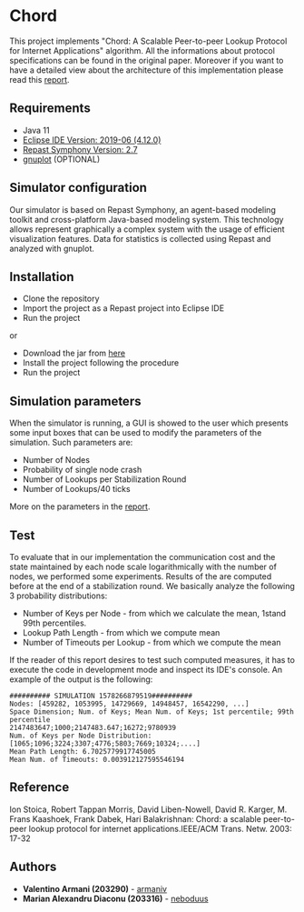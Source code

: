 # Chord
This project implements "Chord: A Scalable Peer-to-peer Lookup Protocol for Internet Applications" algorithm. All the informations about protocol specifications can be found in the original paper. Moreover if you want to have a detailed view about the architecture of this implementation please read this [report](https://github.com/armaniv/chord/blob/master/docs/ImplementationReport.pdf).

## Requirements
* Java 11 
* [Eclipse IDE Version: 2019-06 (4.12.0)](https://www.eclipse.org/downloads/packages/release/2019-06)
* [Repast Symphony Version: 2.7](https://repast.github.io/)
* [gnuplot](http://www.gnuplot.info/) (OPTIONAL)

## Simulator configuration
Our simulator is based on Repast Symphony, an agent-based modeling toolkit
and  cross-platform  Java-based  modeling  system.   This  technology  allows
represent graphically a complex system with the usage of efficient visualization
features. Data for statistics is collected using Repast and analyzed with gnuplot.

## Installation
* Clone the repository
* Import the project as a Repast project into Eclipse IDE
* Run the project

or
 
* Download the jar from [here](https://drive.google.com/file/d/1cFAPJimTmByIpYYuX9FHccJoei_pfYK7/view?usp=sharing)
* Install the project following the procedure
* Run the project

## Simulation parameters
When the simulator is running, a GUI is showed to the user which presents some input boxes that can be used to modify the parameters of the simulation. Such parameters are:

* Number of Nodes
* Probability of single node crash
* Number of Lookups per Stabilization Round
* Number of Lookups/40 ticks

More on the parameters in the [report](https://github.com/armaniv/chord/blob/master/docs/ImplementationReport.pdf).


## Test
To evaluate that in our implementation the communication cost and the state maintained  by  each  node  scale  logarithmically  with  the  number  of  nodes,  we performed some experiments.  Results of the are computed before at the end of a stabilization round.  We basically analyze the following 3 probability distributions:
* Number of Keys per Node - from which we calculate the mean, 1stand 99th percentiles.
* Lookup Path Length - from which we compute mean
* Number of Timeouts per Lookup - from which we compute the mean

If the reader of this report desires to test such computed measures, it has to execute the code in development mode and inspect its IDE's console. An example of the output is the following:
        
```
########## SIMULATION 1578266879519##########
Nodes: [459282, 1053995, 14729669, 14948457, 16542290, ...]
Space Dimension; Num. of Keys; Mean Num. of Keys; 1st percentile; 99th percentile
2147483647;1000;2147483.647;16272;9780939
Num. of Keys per Node Distribution: [1065;1096;3224;3307;4776;5803;7669;10324;....]
Mean Path Length: 6.7025779917745005
Mean Num. of Timeouts: 0.003912127595546194
```

## Reference

Ion Stoica, Robert Tappan Morris, David Liben-Nowell, David R. Karger, M. Frans Kaashoek, Frank Dabek, Hari Balakrishnan: Chord: a scalable peer-to-peer lookup protocol for internet applications.IEEE/ACM Trans. Netw. 2003: 17-32


## Authors

* **Valentino Armani (203290)** - [armaniv](https://github.com/armaniv)
* **Marian Alexandru Diaconu (203316)** - [neboduus](https://github.com/neboduus)
